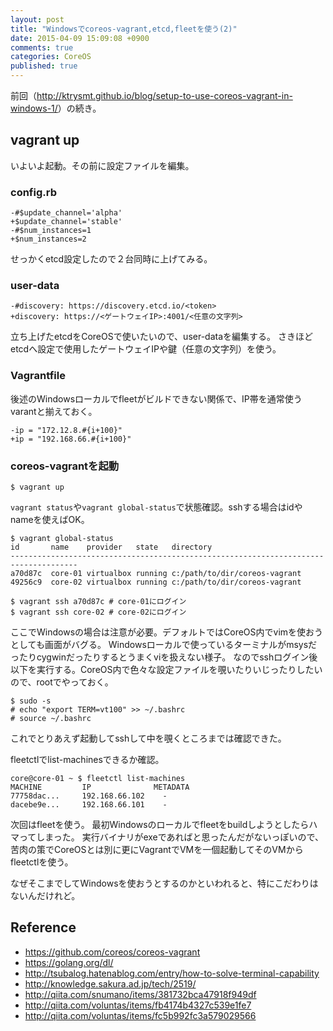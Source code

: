 ```yaml
---
layout: post
title: "Windowsでcoreos-vagrant,etcd,fleetを使う(2)"
date: 2015-04-09 15:09:08 +0900
comments: true
categories: CoreOS
published: true
---
```


前回（<http://ktrysmt.github.io/blog/setup-to-use-coreos-vagrant-in-windows-1/>）の続き。




## vagrant up

いよいよ起動。その前に設定ファイルを編集。

### config.rb

```
-#$update_channel='alpha'
+$update_channel='stable'
-#$num_instances=1
+$num_instances=2
```

せっかくetcd設定したので２台同時に上げてみる。

### user-data

```
-#discovery: https://discovery.etcd.io/<token>
+discovery: https://<ゲートウェイIP>:4001/<任意の文字列>
```

立ち上げたetcdをCoreOSで使いたいので、user-dataを編集する。
さきほどetcdへ設定で使用したゲートウェイIPや鍵（任意の文字列）を使う。

### Vagrantfile

後述のWindowsローカルでfleetがビルドできない関係で、IP帯を通常使うvarantと揃えておく。

```
-ip = "172.12.8.#{i+100}"
+ip = "192.168.66.#{i+100}"
```

### coreos-vagrantを起動


```
$ vagrant up
```

`vagrant status`や`vagrant global-status`で状態確認。sshする場合はidやnameを使えばOK。

```
$ vagrant global-status
id       name    provider   state   directory
-------------------------------------------------------------------------------------
a70d87c  core-01 virtualbox running c:/path/to/dir/coreos-vagrant
49256c9  core-02 virtualbox running c:/path/to/dir/coreos-vagrant

$ vagrant ssh a70d87c # core-01にログイン
$ vagrant ssh core-02 # core-02にログイン
```

ここでWindowsの場合は注意が必要。デフォルトではCoreOS内でvimを使おうとしても画面がバグる。
Windowsローカルで使っているターミナルがmsysだったりcygwinだったりするとうまくviを扱えない様子。
なのでsshログイン後以下を実行する。CoreOS内で色々な設定ファイルを覗いたりいじったりしたいので、rootでやっておく。

```
$ sudo -s
# echo "export TERM=vt100" >> ~/.bashrc
# source ~/.bashrc
```

これでとりあえず起動してsshして中を覗くところまでは確認できた。

fleetctlでlist-machinesできるか確認。

```
core@core-01 ~ $ fleetctl list-machines
MACHINE         IP              METADATA
77758dac...     192.168.66.102    -
dacebe9e...     192.168.66.101    -
```

次回はfleetを使う。
最初Windowsのローカルでfleetをbuildしようとしたらハマってしまった。
実行バイナリがexeであればと思ったんだがないっぽいので、
苦肉の策でCoreOSとは別に更にVagrantでVMを一個起動してそのVMからfleetctlを使う。

なぜそこまでしてWindowsを使おうとするのかといわれると、特にこだわりはないんだけれど。

## Reference

- <https://github.com/coreos/coreos-vagrant>
- <https://golang.org/dl/>
- <http://tsubalog.hatenablog.com/entry/how-to-solve-terminal-capability>
- <http://knowledge.sakura.ad.jp/tech/2519/>
- <http://qiita.com/snumano/items/381732bca47918f949df>
- <http://qiita.com/voluntas/items/fb4174b4327c539e1fe7>
- <http://qiita.com/voluntas/items/fc5b992fc3a579029566>


